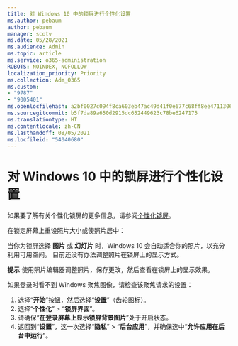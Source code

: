 ```yaml
---
title: 对 Windows 10 中的锁屏进行个性化设置
ms.author: pebaum
author: pebaum
manager: scotv
ms.date: 05/28/2021
ms.audience: Admin
ms.topic: article
ms.service: o365-administration
ROBOTS: NOINDEX, NOFOLLOW
localization_priority: Priority
ms.collection: Adm_O365
ms.custom:
- "9787"
- "9005401"
ms.openlocfilehash: a2bf0027c094f8ca603eb47ac49d41f0e677c68ff8ee4711306d037bf826255c
ms.sourcegitcommit: b5f7da89a650d2915dc652449623c78be6247175
ms.translationtype: HT
ms.contentlocale: zh-CN
ms.lasthandoff: 08/05/2021
ms.locfileid: "54040680"
---
```

# <a name="personalize-your-lock-screen-in-windows-10"></a>对 Windows 10 中的锁屏进行个性化设置

如果要了解有关个性化锁屏的更多信息，请参阅[个性化锁屏](https://support.microsoft.com/windows/personalize-your-lock-screen-81dab9b0-35cf-887c-84a0-6de8ef72bea0)。

在锁定屏幕上重设照片大小或使照片居中：

当你为锁屏选择 **图片** 或 **幻灯片** 时，Windows 10 会自动适合你的照片，以充分利用可用空间。 目前还没有办法调整照片在锁屏上的显示方式。

**提示** 使用照片编辑器调整照片，保存更改，然后查看在锁屏上的显示效果。

如果登录时看不到 Windows 聚焦图像，请检查该聚焦请求的设置： 

1. 选择“**开始**”按钮，然后选择“**设置**”（齿轮图标）。
1. 选择“**个性化**” > “**锁屏界面**”。
1. 请确保“**在登录屏幕上显示锁屏背景图片**”处于开启状态。
1. 返回到“**设置**”，这一次选择“**隐私**” > “**后台应用**”，并确保选中“**允许应用在后台中运行**”。